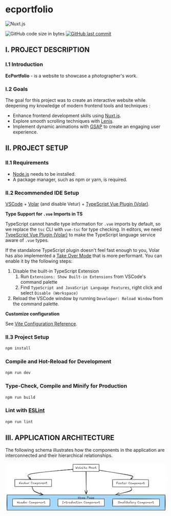# ecportfolio

![Nuxt.js](https://img.shields.io/badge/Nuxt.js-35495E?style=for-the-badge&logo=vue.js&logoColor=4FC08D)

![GitHub code size in bytes](https://img.shields.io/github/languages/code-size/jdasilvalima/ec-portfolio?style=for-the-badge)
[![GitHub last commit](https://img.shields.io/github/last-commit/jdasilvalima/ec-portfolio?style=for-the-badge)](https://github.com/jdasilvalima/ec-portfolio/commits)

## I. PROJECT DESCRIPTION
### I.1 Introduction
**EcPortfolio** - is a website to showcase a photographer's work.

### I.2 Goals
The goal for this project was to create an interactive website while deepening my knowledge of modern frontend tools and techniques :

- Enhance frontend development skills using [Nuxt.js](https://nuxt.com/).
- Explore smooth scrolling techniques with [Lenis](https://lenis.darkroom.engineering/).
- Implement dynamic animations with [GSAP](https://gsap.com/) to create an engaging user experience.

## II. PROJECT SETUP
### II.1 Requirements
- [Node.js](https://nodejs.org/en/) needs to be installed.
- A package manager, such as npm or yarn, is required.


### II.2 Recommended IDE Setup

[VSCode](https://code.visualstudio.com/) + [Volar](https://marketplace.visualstudio.com/items?itemName=Vue.volar) (and disable Vetur) + [TypeScript Vue Plugin (Volar)](https://marketplace.visualstudio.com/items?itemName=Vue.vscode-typescript-vue-plugin).

**Type Support for `.vue` Imports in TS**

TypeScript cannot handle type information for `.vue` imports by default, so we replace the `tsc` CLI with `vue-tsc` for type checking. In editors, we need [TypeScript Vue Plugin (Volar)](https://marketplace.visualstudio.com/items?itemName=Vue.vscode-typescript-vue-plugin) to make the TypeScript language service aware of `.vue` types.

If the standalone TypeScript plugin doesn't feel fast enough to you, Volar has also implemented a [Take Over Mode](https://github.com/johnsoncodehk/volar/discussions/471#discussioncomment-1361669) that is more performant. You can enable it by the following steps:

1. Disable the built-in TypeScript Extension
    1) Run `Extensions: Show Built-in Extensions` from VSCode's command palette
    2) Find `TypeScript and JavaScript Language Features`, right click and select `Disable (Workspace)`
2. Reload the VSCode window by running `Developer: Reload Window` from the command palette.

**Customize configuration**

See [Vite Configuration Reference](https://vitejs.dev/config/).

### II.3 Project Setup

```sh
npm install
```

### Compile and Hot-Reload for Development

```sh
npm run dev
```

### Type-Check, Compile and Minify for Production

```sh
npm run build
```

### Lint with [ESLint](https://eslint.org/)

```sh
npm run lint
```

## III. APPLICATION ARCHITECTURE
The following schema illustrates how the components in the application are interconnected and their hierarchical relationships.

![FrontEnd Architecture](./readme-doc/fe-architecture.png)
